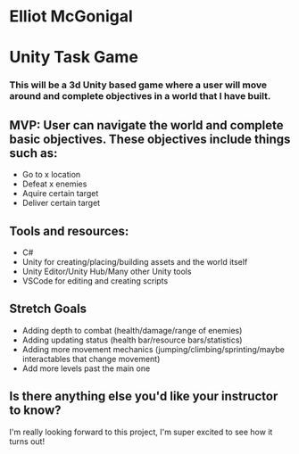 # Elliot McGonigal

# Unity Task Game

### This will be a 3d Unity based game where a user will move around and complete objectives in a world that I have built. 

## MVP: User can navigate the world and complete basic objectives. These objectives include things such as: 
* Go to x location
* Defeat x enemies
* Aquire certain target
* Deliver certain target

## Tools and resources: 
* C#
* Unity for creating/placing/building assets and the world itself
* Unity Editor/Unity Hub/Many other Unity tools
* VSCode for editing and creating scripts

## Stretch Goals
* Adding depth to combat (health/damage/range of enemies)
* Adding updating status (health bar/resource bars/statistics)
* Adding more movement mechanics (jumping/climbing/sprinting/maybe interactables that change movement)
* Add more levels past the main one

## Is there anything else you'd like your instructor to know?
I'm really looking forward to this project, I'm super excited to see how it turns out!